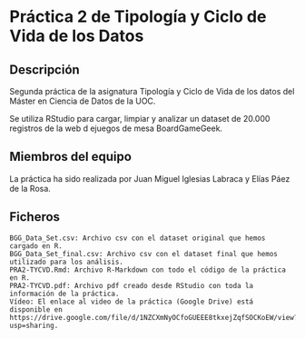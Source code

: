 # Práctica 2 de Tipología y Ciclo de Vida de los Datos

## Descripción
Segunda práctica de la asignatura Tipología y Ciclo de Vida de los datos del Máster en Ciencia de Datos de la UOC.

Se utiliza RStudio para cargar, limpiar y analizar un dataset de 20.000 registros de la web d ejuegos de mesa BoardGameGeek.

## Miembros del equipo
La práctica ha sido realizada por Juan Miguel Iglesias Labraca y Elías Páez de la Rosa.


## Ficheros

    BGG_Data_Set.csv: Archivo csv con el dataset original que hemos cargado en R.
    BGG_Data_Set_final.csv: Archivo csv con el dataset final que hemos utilizado para los análisis.
    PRA2-TYCVD.Rmd: Archivo R-Markdown con todo el código de la práctica en R.
    PRA2-TYCVD.pdf: Archivo pdf creado desde RStudio con toda la información de la práctica.
    Vídeo: El enlace al video de la práctica (Google Drive) está disponible en https://drive.google.com/file/d/1NZCXmNyOCfoGUEEE8tkxejZqfSOCKoEW/view?usp=sharing.
    
